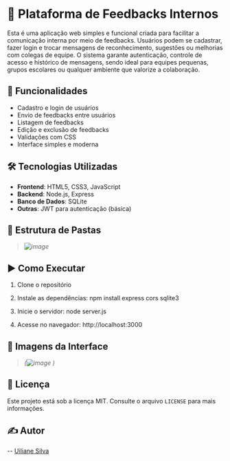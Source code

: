 # 💬 Plataforma de Feedbacks Internos

Esta é uma aplicação web simples e funcional criada para facilitar a comunicação interna por meio de feedbacks. Usuários podem se cadastrar, fazer login e trocar mensagens de reconhecimento, sugestões ou melhorias com colegas de equipe. O sistema garante autenticação, controle de acesso e histórico de mensagens, sendo ideal para equipes pequenas, grupos escolares ou qualquer ambiente que valorize a colaboração.

## 🚀 Funcionalidades

- Cadastro e login de usuários
- Envio de feedbacks entre usuários
- Listagem de feedbacks
- Edição e exclusão de feedbacks
- Validações com CSS
- Interface simples e moderna

## 🛠️ Tecnologias Utilizadas

- **Frontend**: HTML5, CSS3, JavaScript
- **Backend**: Node.js, Express
- **Banco de Dados**: SQLite
- **Outras**: JWT para autenticação (básica)

## 📂 Estrutura de Pastas
> *![image](https://github.com/user-attachments/assets/1d810318-09b3-40fd-80e4-8bcb2d2b2fec)*


## ▶️ Como Executar

1. Clone o repositório

2. Instale as dependências: npm install express cors sqlite3

3. Inicie o servidor: node server.js

4. Acesse no navegador: http://localhost:3000

## 📸 Imagens da Interface

> *(![image](https://github.com/user-attachments/assets/e5d1ac84-ccc3-4f4b-907e-ebd18fa24122)
)*

## 📘 Licença

Este projeto está sob a licença MIT. Consulte o arquivo `LICENSE` para mais informações.

## ✍️ Autor

-- [Uiliane Silva](https://github.com/Uilwsp)





